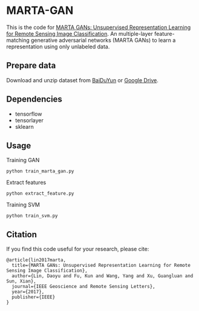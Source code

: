 # MARTA-GAN
This is the code for [MARTA GANs: Unsupervised Representation Learning for Remote Sensing Image Classification](http://ieeexplore.ieee.org/document/8059820/). An multiple-layer feature-matching generative adversarial networks (MARTA GANs) to learn a representation using only unlabeled data.  



## Prepare data

Download and unzip dataset from [BaiDuYun](https://pan.baidu.com/s/1i5zQNdj) or [Google Drive](https://drive.google.com/open?id=0B1Evui8Soh85ZXM3cDNvbGdOamc).

## Dependencies
- tensorflow
- tensorlayer
- sklearn

## Usage

Training GAN
```
python train_marta_gan.py
```

Extract features
```
python extract_feature.py
```

Training SVM

```
python train_svm.py
```

## Citation
If you find this code useful for your research, please cite:
```
@article{lin2017marta,
  title={MARTA GANs: Unsupervised Representation Learning for Remote Sensing Image Classification},
  author={Lin, Daoyu and Fu, Kun and Wang, Yang and Xu, Guangluan and Sun, Xian},
  journal={IEEE Geoscience and Remote Sensing Letters},
  year={2017},
  publisher={IEEE}
}
```